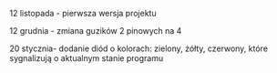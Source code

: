12 listopada - pierwsza wersja projektu

12 grudnia - zmiana guzików 2 pinowych na 4

20 stycznia- dodanie diód o kolorach: zielony, żółty, czerwony, które sygnalizują o aktualnym stanie programu